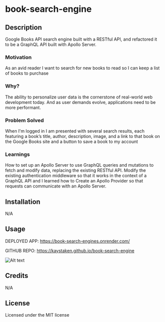 # book-search-engine

## Description

Google Books API search engine built with a RESTful API, and refactored it to be a GraphQL API built with Apollo Server.

### Motivation

As an avid reader I want to search for new books to read
so I can keep a list of books to purchase

### Why?

The ability to personalize user data is the cornerstone of real-world web development today. And as user demands evolve, applications need to be more performant.

### Problem Solved

When I'm logged in I am presented with several search results, each featuring a book’s title, author, description, image, and a link to that book on the Google Books site and a button to save a book to my account

### Learnings

How to set up an Apollo Server to use GraphQL queries and mutations to fetch and modify data, replacing the existing RESTful API.
Modify the existing authentication middleware so that it works in the context of a GraphQL API and I learned how to Create an Apollo Provider so that requests can communicate with an Apollo Server.

## Installation

N/A

## Usage
DEPLOYED APP:
https://book-search-engines.onrender.com/

GITHUB REPO:
https://kaystaken.github.io/book-search-engine

![Alt text](<Screenshot 2024-02-03 at 11.17.14 PM.png>)

## Credits

N/A

## License

Licensed under the MIT license
